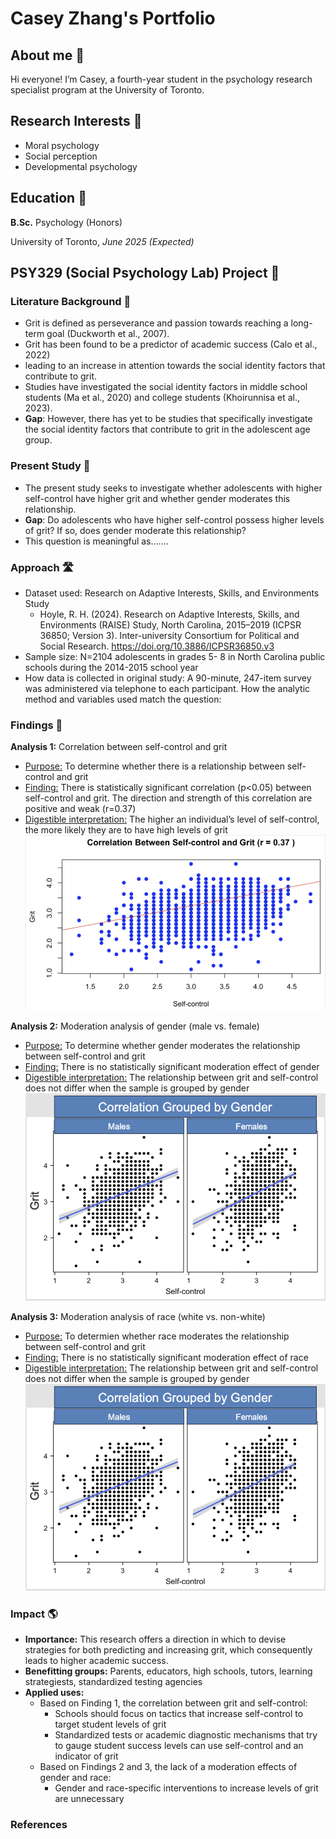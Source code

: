 # Casey Zhang's Portfolio

## About me 📖
Hi everyone! I’m Casey, a fourth-year student in the psychology research specialist program at the University of Toronto. 

## Research Interests 🧠
- Moral psychology
- Social perception
- Developmental psychology

## Education 🏫
**B.Sc.** Psychology (Honors)

University of Toronto, *June 2025 (Expected)*

## PSY329 (Social Psychology Lab) Project 🧩
### Literature Background 📑
- Grit is defined as perseverance and passion towards reaching a long-term goal (Duckworth et al., 2007).
- Grit has been found to be a predictor of academic success (Calo et al., 2022)
- leading to an increase in attention towards the social identity factors that contribute to grit.
- Studies have investigated the social identity factors in middle school students (Ma et al., 2020) and college students (Khoirunnisa et al., 2023).
- **Gap**: However, there has yet to be studies that specifically investigate the social identity factors that contribute to grit in the adolescent age group.

### Present Study 🎯
- The present study seeks to investigate whether adolescents with higher self-control have higher grit and whether gender moderates this relationship.
- **Gap**: Do adolescents who have higher self-control possess higher levels of grit? If so, does gender moderate this relationship?
- This question is meaningful as.......

### Approach 🛣️
- Dataset used: Research on Adaptive Interests, Skills, and Environments Study
  - Hoyle, R. H. (2024). Research on Adaptive Interests, Skills, and Environments (RAISE) Study, North Carolina, 2015–2019 (ICPSR 36850; Version 3). Inter-university Consortium for Political and Social Research. https://doi.org/10.3886/ICPSR36850.v3
- Sample size: N=2104 adolescents in grades 5- 8 in North Carolina public schools during the 2014-2015 school year
- How data is collected in original study: A 90-minute, 247-item survey was administered via telephone to each participant.
How the analytic method and variables used match the question: 

### Findings 🔎
**Analysis 1:** Correlation between self-control and grit
- <ins>Purpose:</ins> To determine whether there is a relationship between self-control and grit
- <ins>Finding:</ins> There is statistically significant correlation (p<0.05) between self-control and grit. The direction and strength of this correlation are positive and weak (r=0.37)
- <ins>Digestible interpretation:</ins> The higher an individual’s level of self-control, the more likely they are to have high levels of grit
![g1](/img/g1.png)

**Analysis 2:** Moderation analysis of gender (male vs. female)
- <ins>Purpose:</ins> To determine whether gender moderates the relationship between self-control and grit
- <ins>Finding:</ins> There is no statistically significant moderation effect of gender
- <ins>Digestible interpretation:</ins> The relationship between grit and self-control does not differ when the sample is grouped by gender
![g2](/img/g2.png)

**Analysis 3:** Moderation analysis of race (white vs. non-white)
- <ins>Purpose:</ins> To determien whether race moderates the relationship between self-control and grit
- <ins>Finding:</ins> There is no statistically significant moderation effect of race
- <ins>Digestible interpretation:</ins> The relationship between grit and self-control does not differ when the sample is grouped by gender
![g2](/img/g2.png)

### Impact 🌎
- **Importance:** This research offers a direction in which to devise strategies for both predicting and increasing grit, which consequently leads to higher academic success.
- **Benefitting groups:** Parents, educators, high schools, tutors, learning strategiests, standardized testing agencies 
- **Applied uses:** 
  - Based on Finding 1, the correlation between grit and self-control:
    - Schools should focus on tactics that increase self-control to target student levels of grit
    - Standardized tests or academic diagnostic mechanisms that try to gauge student success levels can use self-control and an indicator of grit
  - Based on Findings 2 and 3, the lack of a moderation effects of gender and race:
    - Gender and race-specific interventions to increase levels of grit are unnecessary

### References

